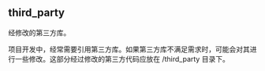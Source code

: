 ## third_party

经修改的第三方库。

项目开发中，经常需要引用第三方库。如果第三方库不满足需求时，可能会对其进行一些修改。这部分经过修改的第三方代码应放在 /third_party 目录下。